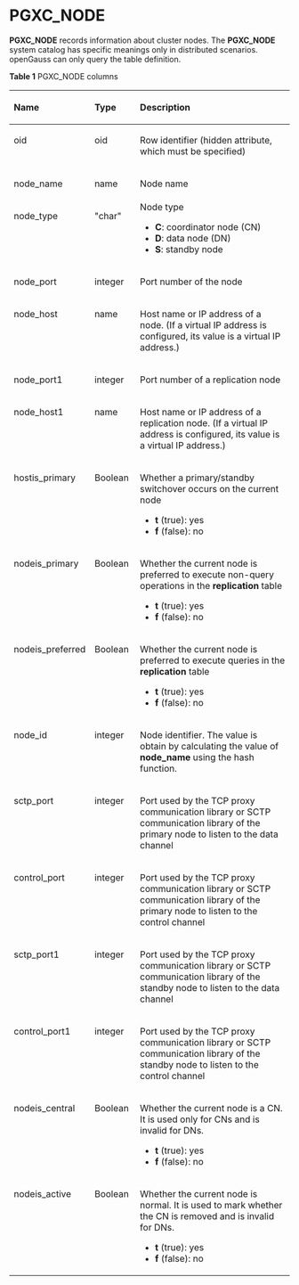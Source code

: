 # PGXC\_NODE<a name="EN-US_TOPIC_0000001198172421"></a>

**PGXC\_NODE**  records information about cluster nodes. The  **PGXC\_NODE**  system catalog has specific meanings only in distributed scenarios. openGauss can only query the table definition.

**Table  1**  PGXC\_NODE columns

<a name="en-us_topic_0059778795_t339768857f2048938c93ef534fbc96c7"></a>
<table><thead align="left"><tr id="en-us_topic_0059778795_rcea9b6cc9fd743aa92b3c4f794cccea3"><th class="cellrowborder" valign="top" width="22.06%" id="mcps1.2.4.1.1"><p id="en-us_topic_0059778795_aa70064f9fb2f4c0aa42c0048972aaa49"><a name="en-us_topic_0059778795_aa70064f9fb2f4c0aa42c0048972aaa49"></a><a name="en-us_topic_0059778795_aa70064f9fb2f4c0aa42c0048972aaa49"></a>Name</p>
</th>
<th class="cellrowborder" valign="top" width="16.41%" id="mcps1.2.4.1.2"><p id="en-us_topic_0059778795_ac9fbe6d7ef6042d1bc2317145affba0e"><a name="en-us_topic_0059778795_ac9fbe6d7ef6042d1bc2317145affba0e"></a><a name="en-us_topic_0059778795_ac9fbe6d7ef6042d1bc2317145affba0e"></a>Type</p>
</th>
<th class="cellrowborder" valign="top" width="61.529999999999994%" id="mcps1.2.4.1.3"><p id="en-us_topic_0059778795_a93d9c23aaedb413ab94fdc9f327a1cc7"><a name="en-us_topic_0059778795_a93d9c23aaedb413ab94fdc9f327a1cc7"></a><a name="en-us_topic_0059778795_a93d9c23aaedb413ab94fdc9f327a1cc7"></a>Description</p>
</th>
</tr>
</thead>
<tbody><tr id="row135547387020"><td class="cellrowborder" valign="top" width="22.06%" headers="mcps1.2.4.1.1 "><p id="p65541338605"><a name="p65541338605"></a><a name="p65541338605"></a>oid</p>
</td>
<td class="cellrowborder" valign="top" width="16.41%" headers="mcps1.2.4.1.2 "><p id="p11554113815018"><a name="p11554113815018"></a><a name="p11554113815018"></a>oid</p>
</td>
<td class="cellrowborder" valign="top" width="61.529999999999994%" headers="mcps1.2.4.1.3 "><p id="p125541038507"><a name="p125541038507"></a><a name="p125541038507"></a>Row identifier (hidden attribute, which must be specified)</p>
</td>
</tr>
<tr id="en-us_topic_0059778795_rced836d8f66548b68a592f7441c15f93"><td class="cellrowborder" valign="top" width="22.06%" headers="mcps1.2.4.1.1 "><p id="en-us_topic_0059778795_a6cf9862e7b21477691d2be4a0b50f616"><a name="en-us_topic_0059778795_a6cf9862e7b21477691d2be4a0b50f616"></a><a name="en-us_topic_0059778795_a6cf9862e7b21477691d2be4a0b50f616"></a>node_name</p>
</td>
<td class="cellrowborder" valign="top" width="16.41%" headers="mcps1.2.4.1.2 "><p id="en-us_topic_0059778795_ad4c68e82248e4c04816fdde8fcd996ab"><a name="en-us_topic_0059778795_ad4c68e82248e4c04816fdde8fcd996ab"></a><a name="en-us_topic_0059778795_ad4c68e82248e4c04816fdde8fcd996ab"></a>name</p>
</td>
<td class="cellrowborder" valign="top" width="61.529999999999994%" headers="mcps1.2.4.1.3 "><p id="en-us_topic_0059778795_a5ec066278a4e45918ccc64643083ff69"><a name="en-us_topic_0059778795_a5ec066278a4e45918ccc64643083ff69"></a><a name="en-us_topic_0059778795_a5ec066278a4e45918ccc64643083ff69"></a>Node name</p>
</td>
</tr>
<tr id="en-us_topic_0059778795_rfc7934910859480792e8b59b2862580b"><td class="cellrowborder" valign="top" width="22.06%" headers="mcps1.2.4.1.1 "><p id="en-us_topic_0059778795_a5439cc11a2464528bb6d228be8cc0577"><a name="en-us_topic_0059778795_a5439cc11a2464528bb6d228be8cc0577"></a><a name="en-us_topic_0059778795_a5439cc11a2464528bb6d228be8cc0577"></a>node_type</p>
</td>
<td class="cellrowborder" valign="top" width="16.41%" headers="mcps1.2.4.1.2 "><p id="en-us_topic_0059778795_a1dc4cbb83b5f40d1bfaefd183197db3a"><a name="en-us_topic_0059778795_a1dc4cbb83b5f40d1bfaefd183197db3a"></a><a name="en-us_topic_0059778795_a1dc4cbb83b5f40d1bfaefd183197db3a"></a>"char"</p>
</td>
<td class="cellrowborder" valign="top" width="61.529999999999994%" headers="mcps1.2.4.1.3 "><div class="p" id="en-us_topic_0059778795_a4db57662e66a4b9194a5a8b1cdd7be78"><a name="en-us_topic_0059778795_a4db57662e66a4b9194a5a8b1cdd7be78"></a><a name="en-us_topic_0059778795_a4db57662e66a4b9194a5a8b1cdd7be78"></a>Node type<a name="ul9347195835815"></a><a name="ul9347195835815"></a><ul id="ul9347195835815"><li><strong id="b163555173917"><a name="b163555173917"></a><a name="b163555173917"></a>C</strong>: coordinator node (CN)</li><li><strong id="b8617636333398"><a name="b8617636333398"></a><a name="b8617636333398"></a>D</strong>: data node (DN)</li><li><strong id="b7000989333398"><a name="b7000989333398"></a><a name="b7000989333398"></a>S</strong>: standby node</li></ul>
</div>
</td>
</tr>
<tr id="en-us_topic_0059778795_r010e7ee9e66d47fd8ed4e858ce96e6bd"><td class="cellrowborder" valign="top" width="22.06%" headers="mcps1.2.4.1.1 "><p id="en-us_topic_0059778795_a050034924ae245f7aa241fc4f3f6675c"><a name="en-us_topic_0059778795_a050034924ae245f7aa241fc4f3f6675c"></a><a name="en-us_topic_0059778795_a050034924ae245f7aa241fc4f3f6675c"></a>node_port</p>
</td>
<td class="cellrowborder" valign="top" width="16.41%" headers="mcps1.2.4.1.2 "><p id="en-us_topic_0059778795_ae0f84ef20ef3486e9cb2206733702049"><a name="en-us_topic_0059778795_ae0f84ef20ef3486e9cb2206733702049"></a><a name="en-us_topic_0059778795_ae0f84ef20ef3486e9cb2206733702049"></a>integer</p>
</td>
<td class="cellrowborder" valign="top" width="61.529999999999994%" headers="mcps1.2.4.1.3 "><p id="en-us_topic_0059778795_a62a00c5f975d4b44b79388be91df9711"><a name="en-us_topic_0059778795_a62a00c5f975d4b44b79388be91df9711"></a><a name="en-us_topic_0059778795_a62a00c5f975d4b44b79388be91df9711"></a>Port number of the node</p>
</td>
</tr>
<tr id="en-us_topic_0059778795_r647ae3a14d9c482599bb02760629ac54"><td class="cellrowborder" valign="top" width="22.06%" headers="mcps1.2.4.1.1 "><p id="en-us_topic_0059778795_a4bb232571965495dbd8054c34a82805d"><a name="en-us_topic_0059778795_a4bb232571965495dbd8054c34a82805d"></a><a name="en-us_topic_0059778795_a4bb232571965495dbd8054c34a82805d"></a>node_host</p>
</td>
<td class="cellrowborder" valign="top" width="16.41%" headers="mcps1.2.4.1.2 "><p id="en-us_topic_0059778795_a9100b08244bb475a97a2c43d5cd58caa"><a name="en-us_topic_0059778795_a9100b08244bb475a97a2c43d5cd58caa"></a><a name="en-us_topic_0059778795_a9100b08244bb475a97a2c43d5cd58caa"></a>name</p>
</td>
<td class="cellrowborder" valign="top" width="61.529999999999994%" headers="mcps1.2.4.1.3 "><p id="en-us_topic_0059778795_aed85a34bb1a54b53b0015b53f6982f6a"><a name="en-us_topic_0059778795_aed85a34bb1a54b53b0015b53f6982f6a"></a><a name="en-us_topic_0059778795_aed85a34bb1a54b53b0015b53f6982f6a"></a>Host name or IP address of a node. (If a virtual IP address is configured, its value is a virtual IP address.)</p>
</td>
</tr>
<tr id="en-us_topic_0059778795_r840250d7bc6e491692c46d9036e9df79"><td class="cellrowborder" valign="top" width="22.06%" headers="mcps1.2.4.1.1 "><p id="en-us_topic_0059778795_a4b275ff31ef746c6bc5261d0caeaa09c"><a name="en-us_topic_0059778795_a4b275ff31ef746c6bc5261d0caeaa09c"></a><a name="en-us_topic_0059778795_a4b275ff31ef746c6bc5261d0caeaa09c"></a>node_port1</p>
</td>
<td class="cellrowborder" valign="top" width="16.41%" headers="mcps1.2.4.1.2 "><p id="en-us_topic_0059778795_a89c2e87f5abe4ec2ac995ba0d5246d15"><a name="en-us_topic_0059778795_a89c2e87f5abe4ec2ac995ba0d5246d15"></a><a name="en-us_topic_0059778795_a89c2e87f5abe4ec2ac995ba0d5246d15"></a>integer</p>
</td>
<td class="cellrowborder" valign="top" width="61.529999999999994%" headers="mcps1.2.4.1.3 "><p id="en-us_topic_0059778795_ada359d599ae64d8c8a25adf1b41aec5b"><a name="en-us_topic_0059778795_ada359d599ae64d8c8a25adf1b41aec5b"></a><a name="en-us_topic_0059778795_ada359d599ae64d8c8a25adf1b41aec5b"></a>Port number of a replication node</p>
</td>
</tr>
<tr id="en-us_topic_0059778795_rfa44a1102a0c4fca99c69afcc5d31569"><td class="cellrowborder" valign="top" width="22.06%" headers="mcps1.2.4.1.1 "><p id="en-us_topic_0059778795_a32f58e4f1bc84c24b5a6a3ba2cfd9aa6"><a name="en-us_topic_0059778795_a32f58e4f1bc84c24b5a6a3ba2cfd9aa6"></a><a name="en-us_topic_0059778795_a32f58e4f1bc84c24b5a6a3ba2cfd9aa6"></a>node_host1</p>
</td>
<td class="cellrowborder" valign="top" width="16.41%" headers="mcps1.2.4.1.2 "><p id="en-us_topic_0059778795_a6981a6c1c2e94035b42713722bf568da"><a name="en-us_topic_0059778795_a6981a6c1c2e94035b42713722bf568da"></a><a name="en-us_topic_0059778795_a6981a6c1c2e94035b42713722bf568da"></a>name</p>
</td>
<td class="cellrowborder" valign="top" width="61.529999999999994%" headers="mcps1.2.4.1.3 "><p id="en-us_topic_0059778795_a73153a714fee4c249dce292bc9fe10c3"><a name="en-us_topic_0059778795_a73153a714fee4c249dce292bc9fe10c3"></a><a name="en-us_topic_0059778795_a73153a714fee4c249dce292bc9fe10c3"></a>Host name or IP address of a replication node. (If a virtual IP address is configured, its value is a virtual IP address.)</p>
</td>
</tr>
<tr id="en-us_topic_0059778795_r2848aa12f15d4defb72da5e607afbd12"><td class="cellrowborder" valign="top" width="22.06%" headers="mcps1.2.4.1.1 "><p id="en-us_topic_0059778795_a52620b180efe43afa68ae795a800ef5f"><a name="en-us_topic_0059778795_a52620b180efe43afa68ae795a800ef5f"></a><a name="en-us_topic_0059778795_a52620b180efe43afa68ae795a800ef5f"></a>hostis_primary</p>
</td>
<td class="cellrowborder" valign="top" width="16.41%" headers="mcps1.2.4.1.2 "><p id="en-us_topic_0059778795_ab863dfb623344886a05f7e6884b09e7f"><a name="en-us_topic_0059778795_ab863dfb623344886a05f7e6884b09e7f"></a><a name="en-us_topic_0059778795_ab863dfb623344886a05f7e6884b09e7f"></a><span id="text581312152919"><a name="text581312152919"></a><a name="text581312152919"></a>Boolean</span></p>
</td>
<td class="cellrowborder" valign="top" width="61.529999999999994%" headers="mcps1.2.4.1.3 "><p id="en-us_topic_0059778795_ab1fdb5a69fa6462ea56ea15c2475ad6a"><a name="en-us_topic_0059778795_ab1fdb5a69fa6462ea56ea15c2475ad6a"></a><a name="en-us_topic_0059778795_ab1fdb5a69fa6462ea56ea15c2475ad6a"></a>Whether a primary/standby switchover occurs on the current node</p>
<a name="ul12255125141612"></a><a name="ul12255125141612"></a><ul id="ul12255125141612"><li><strong id="b13600490523398"><a name="b13600490523398"></a><a name="b13600490523398"></a>t</strong> (true): yes</li><li><strong id="b5342457543398"><a name="b5342457543398"></a><a name="b5342457543398"></a>f</strong> (false): no</li></ul>
</td>
</tr>
<tr id="en-us_topic_0059778795_rae9e8e4f20d24b44860845e9bcbd9ee2"><td class="cellrowborder" valign="top" width="22.06%" headers="mcps1.2.4.1.1 "><p id="en-us_topic_0059778795_a07afd48514bf4db495284ce0e8b74250"><a name="en-us_topic_0059778795_a07afd48514bf4db495284ce0e8b74250"></a><a name="en-us_topic_0059778795_a07afd48514bf4db495284ce0e8b74250"></a>nodeis_primary</p>
</td>
<td class="cellrowborder" valign="top" width="16.41%" headers="mcps1.2.4.1.2 "><p id="en-us_topic_0059778795_a70dfb1ba75fd404fadc69b9b5f9e975e"><a name="en-us_topic_0059778795_a70dfb1ba75fd404fadc69b9b5f9e975e"></a><a name="en-us_topic_0059778795_a70dfb1ba75fd404fadc69b9b5f9e975e"></a><span id="text1152610217292"><a name="text1152610217292"></a><a name="text1152610217292"></a>Boolean</span></p>
</td>
<td class="cellrowborder" valign="top" width="61.529999999999994%" headers="mcps1.2.4.1.3 "><p id="en-us_topic_0059778795_a0e2e85e7d4684dc2b0252452e3169007"><a name="en-us_topic_0059778795_a0e2e85e7d4684dc2b0252452e3169007"></a><a name="en-us_topic_0059778795_a0e2e85e7d4684dc2b0252452e3169007"></a>Whether the current node is preferred to execute non-query operations in the <strong id="b842352706155720"><a name="b842352706155720"></a><a name="b842352706155720"></a>replication</strong> table</p>
<a name="ul1769914342913"></a><a name="ul1769914342913"></a><ul id="ul1769914342913"><li><strong id="b2751794793398"><a name="b2751794793398"></a><a name="b2751794793398"></a>t</strong> (true): yes</li><li><strong id="b19306612493398"><a name="b19306612493398"></a><a name="b19306612493398"></a>f</strong> (false): no</li></ul>
</td>
</tr>
<tr id="en-us_topic_0059778795_r5ab55a781c4c46a8a9b7c0b614b77573"><td class="cellrowborder" valign="top" width="22.06%" headers="mcps1.2.4.1.1 "><p id="en-us_topic_0059778795_a2e96fa15f5a34850ac770ea5b6629080"><a name="en-us_topic_0059778795_a2e96fa15f5a34850ac770ea5b6629080"></a><a name="en-us_topic_0059778795_a2e96fa15f5a34850ac770ea5b6629080"></a>nodeis_preferred</p>
</td>
<td class="cellrowborder" valign="top" width="16.41%" headers="mcps1.2.4.1.2 "><p id="en-us_topic_0059778795_abd8e5e40a4194128934e106148a80b8f"><a name="en-us_topic_0059778795_abd8e5e40a4194128934e106148a80b8f"></a><a name="en-us_topic_0059778795_abd8e5e40a4194128934e106148a80b8f"></a><span id="text935820342911"><a name="text935820342911"></a><a name="text935820342911"></a>Boolean</span></p>
</td>
<td class="cellrowborder" valign="top" width="61.529999999999994%" headers="mcps1.2.4.1.3 "><p id="en-us_topic_0059778795_a7ba426714b6843bd8cc02c0de04388dc"><a name="en-us_topic_0059778795_a7ba426714b6843bd8cc02c0de04388dc"></a><a name="en-us_topic_0059778795_a7ba426714b6843bd8cc02c0de04388dc"></a>Whether the current node is preferred to execute queries in the <strong id="b1650049416"><a name="b1650049416"></a><a name="b1650049416"></a>replication</strong> table</p>
<a name="ul118201358112920"></a><a name="ul118201358112920"></a><ul id="ul118201358112920"><li><strong id="b78041022184214"><a name="b78041022184214"></a><a name="b78041022184214"></a>t</strong> (true): yes</li><li><strong id="b1013432518424"><a name="b1013432518424"></a><a name="b1013432518424"></a>f</strong> (false): no</li></ul>
</td>
</tr>
<tr id="en-us_topic_0059778795_r454ef19fb37449fa96d77eb6ac02c6d2"><td class="cellrowborder" valign="top" width="22.06%" headers="mcps1.2.4.1.1 "><p id="en-us_topic_0059778795_a4950e38292f54860bedf745ff24930a4"><a name="en-us_topic_0059778795_a4950e38292f54860bedf745ff24930a4"></a><a name="en-us_topic_0059778795_a4950e38292f54860bedf745ff24930a4"></a>node_id</p>
</td>
<td class="cellrowborder" valign="top" width="16.41%" headers="mcps1.2.4.1.2 "><p id="en-us_topic_0059778795_a8bbce29ca93f44628743413408a562ae"><a name="en-us_topic_0059778795_a8bbce29ca93f44628743413408a562ae"></a><a name="en-us_topic_0059778795_a8bbce29ca93f44628743413408a562ae"></a>integer</p>
</td>
<td class="cellrowborder" valign="top" width="61.529999999999994%" headers="mcps1.2.4.1.3 "><p id="en-us_topic_0059778795_a0bc2078fdb4f46c5b2a16ba265d25e37"><a name="en-us_topic_0059778795_a0bc2078fdb4f46c5b2a16ba265d25e37"></a><a name="en-us_topic_0059778795_a0bc2078fdb4f46c5b2a16ba265d25e37"></a>Node identifier. The value is obtain by calculating the value of <strong id="b286246243398"><a name="b286246243398"></a><a name="b286246243398"></a>node_name</strong> using the hash function.</p>
</td>
</tr>
<tr id="en-us_topic_0059778795_r84e08641ee6344d294ab8c97b85c1ee2"><td class="cellrowborder" valign="top" width="22.06%" headers="mcps1.2.4.1.1 "><p id="en-us_topic_0059778795_a799eb6e43dba49ea8b72d26de40fc41f"><a name="en-us_topic_0059778795_a799eb6e43dba49ea8b72d26de40fc41f"></a><a name="en-us_topic_0059778795_a799eb6e43dba49ea8b72d26de40fc41f"></a>sctp_port</p>
</td>
<td class="cellrowborder" valign="top" width="16.41%" headers="mcps1.2.4.1.2 "><p id="en-us_topic_0059778795_ac2e85c5857a74dd48348c452aa34568e"><a name="en-us_topic_0059778795_ac2e85c5857a74dd48348c452aa34568e"></a><a name="en-us_topic_0059778795_ac2e85c5857a74dd48348c452aa34568e"></a>integer</p>
</td>
<td class="cellrowborder" valign="top" width="61.529999999999994%" headers="mcps1.2.4.1.3 "><p id="a8188739e63ac4c16afa711e4e320173f"><a name="a8188739e63ac4c16afa711e4e320173f"></a><a name="a8188739e63ac4c16afa711e4e320173f"></a>Port used by the TCP proxy communication library or SCTP communication library of the primary node to listen to the data channel</p>
</td>
</tr>
<tr id="en-us_topic_0059778795_r10ff03124fdb40d4913efe1b7ba0e49a"><td class="cellrowborder" valign="top" width="22.06%" headers="mcps1.2.4.1.1 "><p id="en-us_topic_0059778795_af8558fb4a6f44710870c5ce4bcb30749"><a name="en-us_topic_0059778795_af8558fb4a6f44710870c5ce4bcb30749"></a><a name="en-us_topic_0059778795_af8558fb4a6f44710870c5ce4bcb30749"></a>control_port</p>
</td>
<td class="cellrowborder" valign="top" width="16.41%" headers="mcps1.2.4.1.2 "><p id="en-us_topic_0059778795_ac90cb25244664d1eba4fce1e1f0377e6"><a name="en-us_topic_0059778795_ac90cb25244664d1eba4fce1e1f0377e6"></a><a name="en-us_topic_0059778795_ac90cb25244664d1eba4fce1e1f0377e6"></a>integer</p>
</td>
<td class="cellrowborder" valign="top" width="61.529999999999994%" headers="mcps1.2.4.1.3 "><p id="a119e9ce1feae4bd284da95f394b2eb76"><a name="a119e9ce1feae4bd284da95f394b2eb76"></a><a name="a119e9ce1feae4bd284da95f394b2eb76"></a>Port used by the TCP proxy communication library or SCTP communication library of the primary node to listen to the control channel</p>
</td>
</tr>
<tr id="en-us_topic_0059778795_rc736b45c01f64aabb49ef593c0b765a7"><td class="cellrowborder" valign="top" width="22.06%" headers="mcps1.2.4.1.1 "><p id="en-us_topic_0059778795_a59e54dd12ab247f8a3c35217072dbc48"><a name="en-us_topic_0059778795_a59e54dd12ab247f8a3c35217072dbc48"></a><a name="en-us_topic_0059778795_a59e54dd12ab247f8a3c35217072dbc48"></a>sctp_port1</p>
</td>
<td class="cellrowborder" valign="top" width="16.41%" headers="mcps1.2.4.1.2 "><p id="en-us_topic_0059778795_a0d8b082706ba415eb9eca34c9133e0de"><a name="en-us_topic_0059778795_a0d8b082706ba415eb9eca34c9133e0de"></a><a name="en-us_topic_0059778795_a0d8b082706ba415eb9eca34c9133e0de"></a>integer</p>
</td>
<td class="cellrowborder" valign="top" width="61.529999999999994%" headers="mcps1.2.4.1.3 "><p id="p18149152164720"><a name="p18149152164720"></a><a name="p18149152164720"></a>Port used by the TCP proxy communication library or SCTP communication library of the standby node to listen to the data channel</p>
</td>
</tr>
<tr id="en-us_topic_0059778795_r2d71bf5a31b047f081b8116c051204e7"><td class="cellrowborder" valign="top" width="22.06%" headers="mcps1.2.4.1.1 "><p id="en-us_topic_0059778795_a08ca526c3adb4bb4bfdb786e3cd72340"><a name="en-us_topic_0059778795_a08ca526c3adb4bb4bfdb786e3cd72340"></a><a name="en-us_topic_0059778795_a08ca526c3adb4bb4bfdb786e3cd72340"></a>control_port1</p>
</td>
<td class="cellrowborder" valign="top" width="16.41%" headers="mcps1.2.4.1.2 "><p id="en-us_topic_0059778795_a28973ebc040147949a14c022dc672844"><a name="en-us_topic_0059778795_a28973ebc040147949a14c022dc672844"></a><a name="en-us_topic_0059778795_a28973ebc040147949a14c022dc672844"></a>integer</p>
</td>
<td class="cellrowborder" valign="top" width="61.529999999999994%" headers="mcps1.2.4.1.3 "><p id="a8d14c20e3f1046808e8ba8deabf57f60"><a name="a8d14c20e3f1046808e8ba8deabf57f60"></a><a name="a8d14c20e3f1046808e8ba8deabf57f60"></a>Port used by the TCP proxy communication library or SCTP communication library of the standby node to listen to the control channel</p>
</td>
</tr>
<tr id="row641750114318"><td class="cellrowborder" valign="top" width="22.06%" headers="mcps1.2.4.1.1 "><p id="p18418130104318"><a name="p18418130104318"></a><a name="p18418130104318"></a>nodeis_central</p>
</td>
<td class="cellrowborder" valign="top" width="16.41%" headers="mcps1.2.4.1.2 "><p id="p9418110154318"><a name="p9418110154318"></a><a name="p9418110154318"></a><span id="text162514492919"><a name="text162514492919"></a><a name="text162514492919"></a>Boolean</span></p>
</td>
<td class="cellrowborder" valign="top" width="61.529999999999994%" headers="mcps1.2.4.1.3 "><p id="p44186016437"><a name="p44186016437"></a><a name="p44186016437"></a>Whether the current node is a CN. It is used only for CNs and is invalid for DNs.</p>
<a name="ul21561963304"></a><a name="ul21561963304"></a><ul id="ul21561963304"><li><strong id="b5407842463398"><a name="b5407842463398"></a><a name="b5407842463398"></a>t</strong> (true): yes</li><li><strong id="b19190852813398"><a name="b19190852813398"></a><a name="b19190852813398"></a>f</strong> (false): no</li></ul>
</td>
</tr>
<tr id="row129545512711"><td class="cellrowborder" valign="top" width="22.06%" headers="mcps1.2.4.1.1 "><p id="p11955105476"><a name="p11955105476"></a><a name="p11955105476"></a>nodeis_active</p>
</td>
<td class="cellrowborder" valign="top" width="16.41%" headers="mcps1.2.4.1.2 "><p id="p2095617513718"><a name="p2095617513718"></a><a name="p2095617513718"></a><span id="text198461215931"><a name="text198461215931"></a><a name="text198461215931"></a>Boolean</span></p>
</td>
<td class="cellrowborder" valign="top" width="61.529999999999994%" headers="mcps1.2.4.1.3 "><p id="p1995695579"><a name="p1995695579"></a><a name="p1995695579"></a>Whether the current node is normal. It is used to mark whether the CN is removed and is invalid for DNs.</p>
<a name="ul18109192519303"></a><a name="ul18109192519303"></a><ul id="ul18109192519303"><li><strong id="b7565414123398"><a name="b7565414123398"></a><a name="b7565414123398"></a>t</strong> (true): yes</li><li><strong id="b20332199793398"><a name="b20332199793398"></a><a name="b20332199793398"></a>f</strong> (false): no</li></ul>
</td>
</tr>
</tbody>
</table>

